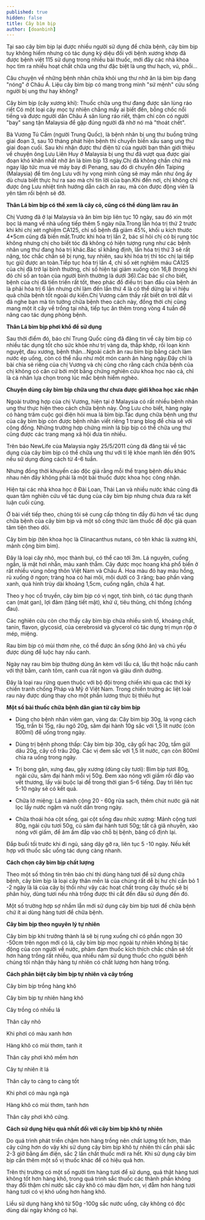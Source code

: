 ```yaml
---
published: true
hidden: false
title: Cây bìm bịp
author: [doanbinh]
---
```


Tại sao cây bìm bịp lại được nhiều người sử dụng để chữa bệnh, cây bìm bịp tuy không hiếm nhưng có tác dụng kỳ diệu đối với bệnh xương khơp đã được bệnh việt 115 sử dụng trong nhiều bài thuốc, mới đây các nhà khoa học tìm ra nhiều hoạt chất chữa ung thư đặc biệt là ung thư hạch, vú, phổi...

Câu chuyện về những bệnh nhân chữa khỏi ung thư nhờ ăn lá bìm bịp đang "nóng" ở Châu Á. Liệu cây bìm bịp có mang trong mình "sứ mệnh" cứu sống người bị ung thư hay không?

Cây bìm bịp (cây xương khỉ): Thuốc chữa ung thư đang được săn lùng ráo riết Có một loại cây mọc tự nhiên chẳng mấy ai biết đến, bỗng chốc nổi tiếng và được người dân Châu Á săn lùng ráo riết, thậm chí còn có người "bay" sang tận Malaysia để gặp đúng người đã nhờ nó mà "thoát chết".

Bà Vương Tú Cầm (người Trung Quốc), là bệnh nhân bị ung thư buồng trứng giai đoạn 3, sau 10 tháng phát hiện bệnh thì chuyển biến xấu sang ung thư giai đoạn cuối. Sau khi nhận được thư điện tử của người bạn thân giới thiệu về chuyện ông Lưu Liên Huy ở Malaysia bị ung thư đã vượt qua được giai đoạn khó khăn nhất nhờ ăn lá bìm bịp 13 ngày.Chị đã không chần chừ mà ngay lập tức mua vé máy bay đi Penang, sau đó di chuyển đến Taiping (Malaysia) để tìm ông Lưu với hy vọng mình cũng sẽ may mắn như ông ấy dù chưa biết thực hư ra sao mà chỉ tin lời của bạn.Khi đến nơi, chị không chỉ được ông Lưu nhiệt tình hướng dẫn cách ăn rau, mà còn được động viên là yên tâm rồi bệnh sẽ đỡ.

**Thân Lá bìm bịp có thể xem là cây cỏ, cũng có thể dùng làm rau ăn**

Chị Vương đã ở lại Malaysia và ăn bìm bịp liên tục 10 ngày, sau đó xin một bọc lá mang về nhà uống tiếp thêm 5 ngày nữa.Trong lần hóa trị thứ 2 trước khi khi chị xét nghiệm CA125, chỉ số bệnh đã giảm 45%, khối u kích thước 4*5cm cũng đã biến mất.Trước khi hóa trị lần 2, bác sĩ hỏi chị có bị rụng tóc không nhưng chị cho biết tóc đã không có hiện tượng rụng như các bệnh nhân ung thư đang hóa trị khác.Bác sĩ khẳng định, lần hóa trị thứ 3 sẽ rất nặng, tóc chắc chắn sẽ bị rụng, tuy nhiên, sau khi hóa trị thì tóc chị lại tiếp tục giữ được an toàn.Tiếp tục hóa trị lần 4, chỉ số xét nghiệm máu CA125 của chị đã trở lại bình thường, chỉ số hiện tại giảm xuống còn 16,8 (trong khi đó chỉ số an toàn của người bình thường là dưới 36).Các bác sĩ cho biết, bệnh của chị đã tiến triển rất tốt, theo phác đồ điều trị ban đầu của bệnh án là phải hóa trị 6 lần nhưng chỉ làm đến lần thứ 4 là có thể dừng lại vì hiệu quả chữa bệnh tốt ngoài dự kiến.Chị Vương cảm thấy rất biết ơn trời đất vì đã nghe bạn mà tin tưởng chữa bệnh theo cách này, đồng thời chị cũng mang một ít cây về trồng tại nhà, tiếp tục ăn thêm trong vòng 4 tuần để nâng cao tác dụng phòng bệnh.

**Thân Lá bìm bịp phơi khổ để sử dụng**

Sau thời điểm đó, báo chí Trung Quốc cũng đã đăng tin về cây bìm bịp có nhiều tác dụng tốt cho sức khỏe như trị vàng da, thấp khớp, rối loạn kinh nguyệt, đau xương, bệnh thận…Ngoài cách ăn rau bìm bịp bằng cách làm nước ép uống, còn có thể nấu như một món canh ăn hàng ngày.Đây chỉ là bài chia sẻ riêng của chị Vương và chị cũng cho rằng cách chữa bệnh của chị không có căn cứ bởi một bằng chứng nghiên cứu khoa học nào cả, chỉ là cá nhân lựa chọn trong lúc mắc bệnh hiểm nghèo.

**Chuyện dùng cây bìm bịp chữa ung thư chưa được giới khoa học xác nhận**

Ngoài trường hợp của chị Vương, hiện tại ở Malaysia có rất nhiều bệnh nhân ung thư thực hiện theo cách chữa bệnh này. Ông Lưu cho biết, hàng ngày có hàng trăm cuộc gọi điện hỏi mua lá bìm bịp.Tác dụng chữa bệnh ung thư của cây bìm bịp còn được bệnh nhân viết riêng 1 trang blog để chia sẻ với cộng đồng. Những trường hợp chứng minh lá bịp bịp có thể chữa ung thư cũng được các trang mạng xã hội đưa tin nhiều.

Trên báo NewLife của Malaysia ngày 25/5/2011 cũng đã đăng tải về tác dụng của cây bìm bịp có thể chữa ung thư với tỉ lệ khỏe mạnh lên đến 90% nếu sử dụng đúng cách từ 4-6 tuần.

Nhưng đồng thời khuyến cáo độc giả rằng mỗi thể trạng bệnh đều khác nhau nên đây không phải là một bài thuốc được khoa học công nhận.

Hiện tại các nhà khoa học ở Đài Loan, Thái Lan và nhiều nước khác cũng đã quan tâm nghiên cứu về tác dụng của cây bìm bịp nhưng chưa đưa ra kết luận cuối cùng.

Ở bài viết tiếp theo, chúng tôi sẽ cung cấp thông tin đầy đủ hơn về tác dụng chữa bệnh của cây bìm bịp và một số công thức làm thuốc để độc giả quan tâm tiện theo dõi.

Cây bìm bịp (tên khoa học là Clinacanthus nutans, có tên khác là xương khỉ, mảnh cộng bìm bìm).

Đây là loại cây nhỏ, mọc thành bụi, có thể cao tới 3m. Lá nguyên, cuống ngắn, lá mặt hơi nhẵn, màu xanh thẫm. Cây được mọc hoang khá phổ biến ở rất nhiều vùng nông thôn Việt Nam và Châu Á. Hoa màu đỏ hay màu hồng, rủ xuống ở ngọn; tràng hoa có hai môi, môi dưới có 3 răng; bao phấn vàng xanh, quả hình trùy dài khoảng 1,5cm, cuống ngắn, chứa 4 hạt.

Theo y học cổ truyền, cây bìm bịp có vị ngọt, tính bình, có tác dụng thanh can (mát gan), lợi đảm (tăng tiết mật), khử ứ, tiêu thũng, chỉ thống (chống đau).

Các nghiên cứu còn cho thấy cây bìm bịp chứa nhiều sinh tố, khoáng chất, tanin, flavon, glycosid, của cerebrosid và glycerol có tác dụng trị mụn rộp ở mép, miệng.

Rau bìm bịp có mùi thơm nhẹ, có thể được ăn sống (khó ăn) và chủ yếu được dùng để luộc hay nấu canh.

Ngày nay rau bìm bịp thường dùng ăn kèm với lẩu cá, lẩu thịt hoặc nấu canh với thịt bằm, canh tôm, canh cua rất ngon và giàu dinh dưỡng.

Đây là loại rau rừng quen thuộc với bộ đội trong chiến khi qua các thời kỳ chiến tranh chống Pháp và Mỹ ở Việt Nam. Trong chiến trường ác liệt loài rau này được dùng thay cho một phần lương thực bị thiếu hụt
 
**Một số bài thuốc chữa bệnh dân gian từ cây bìm bịp**

- Dùng cho bệnh nhân viêm gan, vàng da: Cây bìm bịp 30g, lá vọng cách 15g, trần bì 15g, râu ngô 20g, sâm đại hành 10g sắc với 1,5 lít nước (còn 800ml) để uống trong ngày.

- Dùng trị bệnh phong thấp: Cây bìm bịp 30g, cây gối hạc 20g, tầm gửi dâu 20g, cây cổ trâu 20g. Các vị đem sắc với 1,5 lít nước, cạn còn 800ml chia ra uống trong ngày.

- Trị bong gân, xưng đau, gãy xương (dùng cây tươi): Bìm bịp tươi 80g, ngải cứu, sâm đại hành mỗi vị 50g. Đem xào nóng với giấm rồi đắp vào vết thương, lấy vải buộc lại để trong thời gian 5-6 tiếng. Day trì liên tục 5-10 ngày sẽ có kết quả.

- Chữa lở miệng: Lá mảnh cộng 20 - 60g rửa sạch, thêm chút nước giã nát lọc lấy nước ngậm và nuốt dần trong ngày.

- Chữa thoái hóa cột sống, gai cột sống đau nhức xương: Mảnh cộng tươi 80g, ngải cứu tươi 50g, củ sâm đại hành tươi 50g; tất cả giã nhuyễn, xào nóng với giấm, để âm ấm đắp vào chỗ bị bệnh, băng cố định lại.

Đắp buổi tối trước khi đi ngủ, sáng dậy gỡ ra, liên tục 5 -10 ngày. Nếu kết hợp với thuốc sắc uống tác dụng càng nhanh.

**Cách chọn cây bìm bịp chất lượng**

Theo một số thông tin trên báo chí thì dùng hàng tươi để sử dụng chữa bệnh, cây bìm bịp là loại cây thân mền lá của chúng rất dễ bị hư chỉ cần bỏ 1 -2 ngày là lá của cây bị thối như vậy các hoạt chất trong cây thuốc sẽ bị phân hủy, dùng tươi nếu nhà trồng được thì cắt đến đâu sử dụng đến đó.

Một số trường hợp sợ nhầm lẫn mới sử dụng cây bìm bịp tươi để chữa bệnh chứ ít ai dùng hàng tươi để chữa bệnh.

**Cây bìm bịp theo nguyên lý tự nhiên**

Cây bìm bịp khi trưởng thành lá sẽ bị rụng xuống chỉ có phần ngọn 30 -50cm trên ngọn mới có lá, cây bìm bịp mọc ngoài tự nhiên không bị tác động của con người về nước, phâm đạm thuốc kích thích chắc chắn sẽ tốt hơn hàng trồng rất nhiều, qua nhiều năm sử dụng thuốc cho người bệnh chúng tôi nhận thây hàng tự nhiên có chất lượng hơn hàng trồng.

**Cách phân biệt cây bìm bịp tự nhiên và cây trồng**

Cây bìm bịp trồng hàng khô

Cây bìm bịp tự nhiên hàng khô

Cây trồng có nhiều lá

Thân cây nhỏ

Khi phơi có màu xanh hơn

Hàng khô có mùi thơm, tanh it

Thân cây phơi khô mềm hơn

Cây tự nhiên ít lá

Thân cây to càng to càng tốt

Khi phơi có màu ngà ngà

Hàng khô có mùi thơm, tanh hơn

Thân cây phơi khô cứng.

**Cách sử dụng hiệu quả nhất đối với cây bìm bịp khô tự nhiên**

Do quá trình phát triển chậm hơn hàng trồng nên chất lượng tốt hơn, thân cây cứng hơn do vậy khi sử dụng cây bìm bịp khô tự nhiên thì cần phải sắc 2-3 giờ bằng ấm điện, sắc 2 lần chất thuốc mới ra hết. Khi sử dụng cây bìm bịp cần thêm một số vị thuốc khác để có hiệu quả hơn.

Trên thị trường có một số người tìm hàng tươi để sử dụng, quả thật hàng tươi không tốt hơn hàng khô, trong quá trình sắc thuốc các thành phần không thay đổi thậm chí nước sắc cây khô có màu đậm hơn, vị đẫm hơn hàng tươi hàng tươi có vị khó uống hơn hàng khô.

Liều sử dụng hàng khô từ 50g -100g sắc nước uống, cây không có độc dùng dài ngày không có hại.